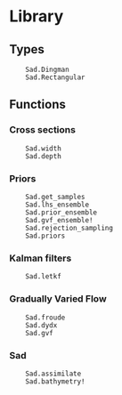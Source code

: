 # Library

## Types

```@docs
	Sad.Dingman
	Sad.Rectangular
```

## Functions

### Cross sections

```@docs
	Sad.width
	Sad.depth
```

### Priors

```@docs
	Sad.get_samples
	Sad.lhs_ensemble
	Sad.prior_ensemble
	Sad.gvf_ensemble!
	Sad.rejection_sampling
	Sad.priors
```

### Kalman filters

```@docs
	Sad.letkf
```

### Gradually Varied Flow

```@docs
	Sad.froude
	Sad.dydx
	Sad.gvf
```

### Sad

```@docs
	Sad.assimilate
	Sad.bathymetry!
```
